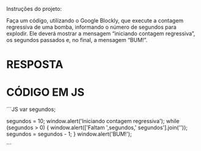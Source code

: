 Instruções do projeto:

Faça um código, utilizando o Google Blockly, que execute a contagem regressiva de uma bomba, informando o número de segundos para explodir. Ele deverá mostrar a mensagem “iniciando contagem regressiva”, os segundos passados e, no final, a mensagem “BUM!”.

# RESPOSTA





# CÓDIGO EM JS

´´´JS
var segundos;

segundos = 10;
window.alert('Iniciando contagem regressiva');
while (segundos > 0) {
  window.alert(['Faltam ',segundos,' segundos'].join(''));
  segundos = segundos - 1;
}
window.alert('BUM!');


´´´